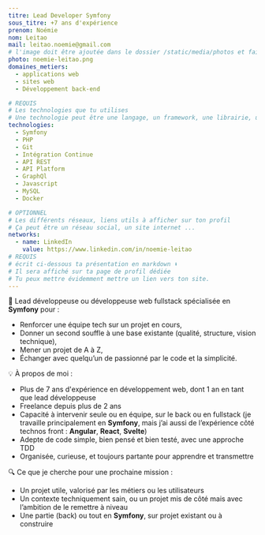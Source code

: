 ```yaml
---
titre: Lead Developer Symfony
sous_titre: +7 ans d'expérience
prenom: Noémie
nom: Leitao
mail: leitao.noemie@gmail.com
# l'image doit être ajoutée dans le dossier /static/media/photos et faire moins de 100ko !
photo: noemie-leitao.png
domaines_metiers:
  - applications web
  - sites web
  - Développement back-end

# REQUIS
# Les technologies que tu utilises
# Une technologie peut être une langage, un framework, une librairie, un CMS ...
technologies:
  - Symfony
  - PHP
  - Git
  - Intégration Continue
  - API REST
  - API Platform
  - GraphQl
  - Javascript
  - MySQL
  - Docker

# OPTIONNEL
# Les différents réseaux, liens utils à afficher sur ton profil
# Ça peut être un réseau social, un site internet ...
networks:
  - name: LinkedIn
    value: https://www.linkedin.com/in/noemie-leitao
# REQUIS
# écrit ci-dessous ta présentation en markdown ⬇️
# Il sera affiché sur ta page de profil dédiée
# Tu peux mettre évidemment mettre un lien vers ton site.
---
```


🎯 Lead développeuse ou développeuse web fullstack spécialisée en **Symfony** pour :

- Renforcer une équipe tech sur un projet en cours,
- Donner un second souffle à une base existante (qualité, structure, vision technique),
- Mener un projet de A à Z,
- Échanger avec quelqu’un de passionné par le code et la simplicité.

💡 À propos de moi :

- Plus de 7 ans d'expérience en développement web, dont 1 an en tant que lead développeuse
- Freelance depuis plus de 2 ans
- Capacité à intervenir seule ou en équipe, sur le back ou en fullstack (je travaille principalement en **Symfony**, mais j’ai aussi de l’expérience côté technos front : **Angular**, **React**, **Svelte**)
- Adepte de code simple, bien pensé et bien testé, avec une approche TDD
- Organisée, curieuse, et toujours partante pour apprendre et transmettre

🔍 Ce que je cherche pour une prochaine mission :

- Un projet utile, valorisé par les métiers ou les utilisateurs
- Un contexte techniquement sain, ou un projet mis de côté mais avec l’ambition de le remettre à niveau
- Une partie (back) ou tout en **Symfony**, sur projet existant ou à construire
